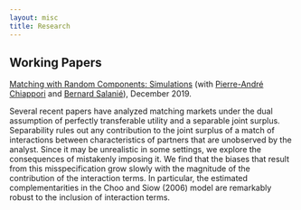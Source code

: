 ```yaml
---
layout: misc
title: Research
---
```


## Working Papers

[Matching with Random Components: Simulations](https://dlinh-n.github.io/f/wp/CNSdraftDec10final.pdf) (with [Pierre-André Chiappori](http://www.columbia.edu/~pc2167/) and [Bernard Salanié](http://bsalanie.com/)), December 2019.
 
Several recent papers have analyzed matching markets under the dual assumption of perfectly transferable utility and a separable joint surplus. Separability rules out any contribution to the joint surplus of a match of interactions between characteristics of partners that are unobserved by the analyst. Since it may be unrealistic in some settings, we explore the consequences of mistakenly imposing it. We find that the biases that result from this misspecification grow slowly with the magnitude of the contribution of the interaction terms. In particular, the estimated complementarities in the Choo and Siow (2006) model are remarkably robust to the inclusion of interaction terms.
